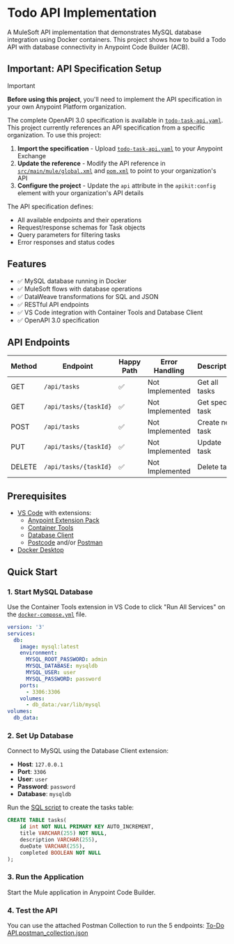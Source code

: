 # Todo API Implementation

A MuleSoft API implementation that demonstrates MySQL database integration using Docker containers. This project shows how to build a Todo API with database connectivity in Anypoint Code Builder (ACB).

## Important: API Specification Setup

> [!IMPORTANT]
> **Before using this project**, you'll need to implement the API specification in your own Anypoint Platform organization.

The complete OpenAPI 3.0 specification is available in [`todo-task-api.yaml`](todo-task-api.yaml). This project currently references an API specification from a specific organization. To use this project:

1. **Import the specification** - Upload [`todo-task-api.yaml`](todo-task-api.yaml) to your Anypoint Exchange
2. **Update the reference** - Modify the API reference in [`src/main/mule/global.xml`](src/main/mule/global.xml) and [`pom.xml`](/pom.xml) to point to your organization's API
3. **Configure the project** - Update the `api` attribute in the `apikit:config` element with your organization's API details

The API specification defines:
- All available endpoints and their operations
- Request/response schemas for Task objects
- Query parameters for filtering tasks
- Error responses and status codes

## Features

- ✅ MySQL database running in Docker
- ✅ MuleSoft flows with database operations
- ✅ DataWeave transformations for SQL and JSON
- ✅ RESTful API endpoints
- ✅ VS Code integration with Container Tools and Database Client
- ✅ OpenAPI 3.0 specification

## API Endpoints

| Method | Endpoint | Happy Path | Error Handling | Description |
|--------|----------|------------|----------------|-------------|
| GET | `/api/tasks` | ✅ | Not Implemented | Get all tasks |
| GET | `/api/tasks/{taskId}` | ✅ | Not Implemented | Get specific task |
| POST | `/api/tasks` | ✅ | Not Implemented | Create new task |
| PUT | `/api/tasks/{taskId}` | ✅ | Not Implemented | Update task |
| DELETE | `/api/tasks/{taskId}` | ✅ | Not Implemented | Delete task |


## Prerequisites

- [VS Code](https://code.visualstudio.com/Download) with extensions:
  - [Anypoint Extension Pack](https://marketplace.visualstudio.com/items?itemName=salesforce.mule-dx-extension-pack)
  - [Container Tools](https://marketplace.visualstudio.com/items?itemName=ms-azuretools.vscode-docker)
  - [Database Client](https://marketplace.visualstudio.com/items?itemName=cweijan.vscode-database-client2)
  - [Postcode](https://marketplace.visualstudio.com/items?itemName=rohinivsenthil.postcode) and/or [Postman](https://marketplace.visualstudio.com/items?itemName=Postman.postman-for-vscode)
- [Docker Desktop](https://docs.docker.com/desktop/)

## Quick Start

### 1. Start MySQL Database

Use the Container Tools extension in VS Code to click "Run All Services" on the [`docker-compose.yml`](docker-compose.yml) file.

```yml
version: '3'
services:
  db:
    image: mysql:latest
    environment:
      MYSQL_ROOT_PASSWORD: admin
      MYSQL_DATABASE: mysqldb
      MYSQL_USER: user
      MYSQL_PASSWORD: password
    ports:
      - 3306:3306
    volumes:
      - db_data:/var/lib/mysql
volumes:
  db_data:
```

### 2. Set Up Database

Connect to MySQL using the Database Client extension:

- **Host**: `127.0.0.1`
- **Port**: `3306`
- **User**: `user`
- **Password**: `password`
- **Database**: `mysqldb`

Run the [SQL script](/create-table-template.sql) to create the tasks table:

```sql
CREATE TABLE tasks(  
    id int NOT NULL PRIMARY KEY AUTO_INCREMENT,
    title VARCHAR(255) NOT NULL,
    description VARCHAR(255),
    dueDate VARCHAR(255),
    completed BOOLEAN NOT NULL
);
```

### 3. Run the Application

Start the Mule application in Anypoint Code Builder.

### 4. Test the API

You can use the attached Postman Collection to run the 5 endpoints: [To-Do API.postman_collection.json](/To-Do%20API.postman_collection.json)
